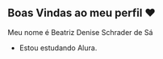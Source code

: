 ## Boas Vindas ao meu perfil ❤️

Meu nome é Beatriz Denise Schrader de Sá

- Estou estudando Alura.
